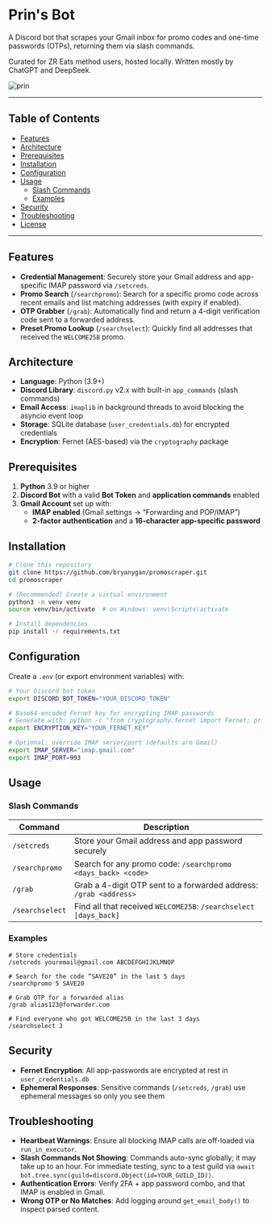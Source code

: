 
# Prin's Bot 

A Discord bot that scrapes your Gmail inbox for promo codes and one-time passwords (OTPs), returning them via slash commands.

Curated for ZR Eats method users, hosted locally. Written mostly by ChatGPT and DeepSeek.

<picture>
  <img alt="prin" src="https://i.imgur.com/r0IGEAc.png">
</picture>

---

## Table of Contents
- [Features](#features)
- [Architecture](#architecture)
- [Prerequisites](#prerequisites)
- [Installation](#installation)
- [Configuration](#configuration)
- [Usage](#usage)
  - [Slash Commands](#slash-commands)
  - [Examples](#examples)
- [Security](#security)
- [Troubleshooting](#troubleshooting)
- [License](#license)

---

## Features

- **Credential Management**: Securely store your Gmail address and app-specific IMAP password via `/setcreds`.
- **Promo Search** (`/searchpromo`): Search for a specific promo code across recent emails and list matching addresses (with expiry if enabled).
- **OTP Grabber** (`/grab`): Automatically find and return a 4-digit verification code sent to a forwarded address.
- **Preset Promo Lookup** (`/searchselect`): Quickly find all addresses that received the `WELCOME25B` promo.

## Architecture

- **Language**: Python (3.9+)
- **Discord Library**: `discord.py` v2.x with built-in `app_commands` (slash commands)
- **Email Access**: `imaplib` in background threads to avoid blocking the asyncio event loop
- **Storage**: SQLite database (`user_credentials.db`) for encrypted credentials
- **Encryption**: Fernet (AES-based) via the `cryptography` package

## Prerequisites

1. **Python** 3.9 or higher
2. **Discord Bot** with a valid **Bot Token** and **application commands** enabled
3. **Gmail Account** set up with:
   - **IMAP enabled** (Gmail settings → “Forwarding and POP/IMAP”)
   - **2-factor authentication** and a **16-character app-specific password**

## Installation

```bash
# Clone this repository
git clone https://github.com/bryanygan/promoscraper.git
cd promoscraper

# (Recommended) Create a virtual environment
python3 -m venv venv
source venv/bin/activate  # on Windows: venv\Scripts\activate

# Install dependencies
pip install -r requirements.txt
```

## Configuration

Create a `.env` (or export environment variables) with:

```bash
# Your Discord bot token
export DISCORD_BOT_TOKEN="YOUR_DISCORD_TOKEN"

# Base64-encoded Fernet key for encrypting IMAP passwords
# Generate with: python -c "from cryptography.fernet import Fernet; print(Fernet.generate_key().decode())"
export ENCRYPTION_KEY="YOUR_FERNET_KEY"

# Optional: override IMAP server/port (defaults are Gmail)
export IMAP_SERVER="imap.gmail.com"
export IMAP_PORT=993
```

## Usage

### Slash Commands

| Command             | Description                                                       |
|---------------------|-------------------------------------------------------------------|
| `/setcreds`         | Store your Gmail address and app password securely               |
| `/searchpromo`      | Search for any promo code: `/searchpromo <days_back> <code>`     |
| `/grab`             | Grab a 4-digit OTP sent to a forwarded address: `/grab <address>` |
| `/searchselect`     | Find all that received `WELCOME25B`: `/searchselect [days_back]` |

### Examples

```text
# Store credentials
/setcreds youremail@gmail.com ABCDEFGHIJKLMNOP

# Search for the code “SAVE20” in the last 5 days
/searchpromo 5 SAVE20

# Grab OTP for a forwarded alias
/grab alias123@forwarder.com

# Find everyone who got WELCOME25B in the last 3 days
/searchselect 3
```

## Security

- **Fernet Encryption**: All app-passwords are encrypted at rest in `user_credentials.db`
- **Ephemeral Responses**: Sensitive commands (`/setcreds`, `/grab`) use ephemeral messages so only you see them

## Troubleshooting

- **Heartbeat Warnings**: Ensure all blocking IMAP calls are off-loaded via `run_in_executor`.
- **Slash Commands Not Showing**: Commands auto-sync globally; it may take up to an hour. For immediate testing, sync to a test guild via `await bot.tree.sync(guild=discord.Object(id=YOUR_GUILD_ID))`.
- **Authentication Errors**: Verify 2FA + app password combo, and that IMAP is enabled in Gmail.
- **Wrong OTP or No Matches**: Add logging around `get_email_body()` to inspect parsed content.

